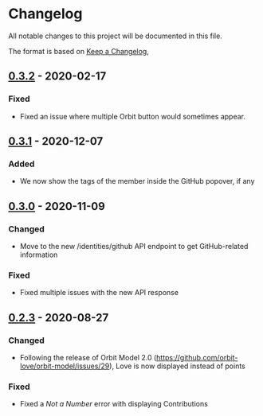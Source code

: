 # Changelog

All notable changes to this project will be documented in this file.

The format is based on [Keep a Changelog](https://keepachangelog.com/en/1.0.0/),

## [0.3.2] - 2020-02-17

### Fixed

- Fixed an issue where multiple Orbit button would sometimes appear.

## [0.3.1] - 2020-12-07

### Added

- We now show the tags of the member inside the GitHub popover, if any

## [0.3.0] - 2020-11-09

### Changed

- Move to the new /identities/github API endpoint to get GitHub-related information

### Fixed

- Fixed multiple issues with the new API response

## [0.2.3] - 2020-08-27

### Changed

- Following the release of Orbit Model 2.0 (https://github.com/orbit-love/orbit-model/issues/29), Love is now displayed instead of points

### Fixed

- Fixed a _Not a Number_ error with displaying Contributions

[0.3.2]: https://github.com/orbit-love/orbit-browser-extension/releases/tag/v0.3.2
[0.3.1]: https://github.com/orbit-love/orbit-browser-extension/releases/tag/v0.3.1
[0.3.0]: https://github.com/orbit-love/orbit-browser-extension/releases/tag/v0.3.0
[0.2.3]: https://github.com/orbit-love/orbit-browser-extension/releases/tag/v0.2.3
